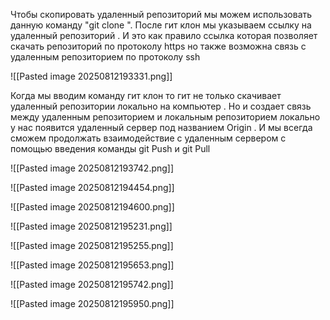 Чтобы скопировать удаленный репозиторий мы можем использовать данную команду "git clone <url>". После гит клон мы указываем ссылку на удаленный репозиторий . И это как правило ссылка которая позволяет скачать репозиторий по протоколу https но также возможна связь с удаленным репозиторием по протоколу ssh 

![[Pasted image 20250812193331.png]]

Когда мы вводим команду гит клон то гит не только скачивает удаленный репозитории локально на компьютер . Но и создает связь между удаленным репозиторием и локальным репозиторием локально у нас появится удаленный сервер под названием Origin .
И мы всегда сможем продолжать взаимодействие с удаленным сервером с помощью введения команды git Push и git Pull

![[Pasted image 20250812193742.png]]


![[Pasted image 20250812194454.png]]

![[Pasted image 20250812194600.png]]

![[Pasted image 20250812195231.png]]

![[Pasted image 20250812195255.png]]

![[Pasted image 20250812195653.png]]

![[Pasted image 20250812195742.png]]

![[Pasted image 20250812195950.png]] 
